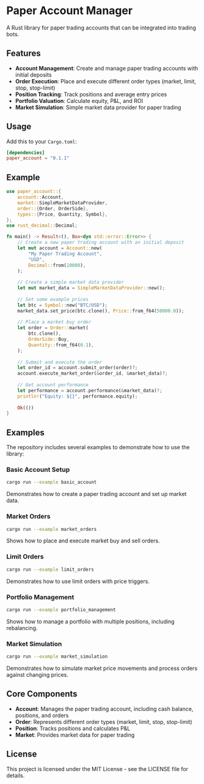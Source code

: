 # Paper Account Manager

A Rust library for paper trading accounts that can be integrated into trading bots.

## Features

- **Account Management**: Create and manage paper trading accounts with initial deposits
- **Order Execution**: Place and execute different order types (market, limit, stop, stop-limit)
- **Position Tracking**: Track positions and average entry prices
- **Portfolio Valuation**: Calculate equity, P&L, and ROI
- **Market Simulation**: Simple market data provider for paper trading

## Usage

Add this to your `Cargo.toml`:

```toml
[dependencies]
paper_account = "0.1.1"
```

## Example

```rust
use paper_account::{
    account::Account,
    market::SimpleMarketDataProvider,
    order::{Order, OrderSide},
    types::{Price, Quantity, Symbol},
};
use rust_decimal::Decimal;

fn main() -> Result<(), Box<dyn std::error::Error>> {
    // Create a new paper trading account with an initial deposit
    let mut account = Account::new(
        "My Paper Trading Account",
        "USD",
        Decimal::from(10000),
    );
    
    // Create a simple market data provider
    let mut market_data = SimpleMarketDataProvider::new();
    
    // Set some example prices
    let btc = Symbol::new("BTC/USD");
    market_data.set_price(btc.clone(), Price::from_f64(50000.0));
    
    // Place a market buy order
    let order = Order::market(
        btc.clone(),
        OrderSide::Buy,
        Quantity::from_f64(0.1),
    );
    
    // Submit and execute the order
    let order_id = account.submit_order(order)?;
    account.execute_market_order(&order_id, &market_data)?;
    
    // Get account performance
    let performance = account.performance(&market_data)?;
    println!("Equity: ${}", performance.equity);
    
    Ok(())
}
```

## Examples

The repository includes several examples to demonstrate how to use the library:

### Basic Account Setup
```bash
cargo run --example basic_account
```
Demonstrates how to create a paper trading account and set up market data.

### Market Orders
```bash
cargo run --example market_orders
```
Shows how to place and execute market buy and sell orders.

### Limit Orders
```bash
cargo run --example limit_orders
```
Demonstrates how to use limit orders with price triggers.

### Portfolio Management
```bash
cargo run --example portfolio_management
```
Shows how to manage a portfolio with multiple positions, including rebalancing.

### Market Simulation
```bash
cargo run --example market_simulation
```
Demonstrates how to simulate market price movements and process orders against changing prices.

## Core Components

- **Account**: Manages the paper trading account, including cash balance, positions, and orders
- **Order**: Represents different order types (market, limit, stop, stop-limit)
- **Position**: Tracks positions and calculates P&L
- **Market**: Provides market data for paper trading

## License

This project is licensed under the MIT License - see the LICENSE file for details.
